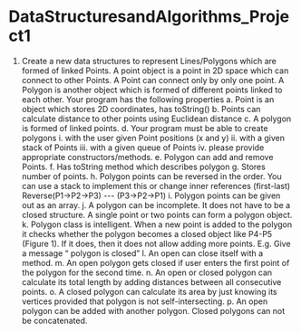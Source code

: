 # DataStructuresandAlgorithms_Project1
1) Create a new data structures to represent Lines/Polygons which are formed of linked Points. A point object is a point in 2D space which can connect to other Points.  A Point can connect only by only one point. A Polygon is another object which is formed of different points linked to each other. Your program has the following properties 
a. Point is an object which stores 2D coordinates, has toString() 
b. Points can calculate distance to other points using Euclidean distance 
c. A polygon is formed of linked points. 
d. Your program must be able to create polygons  i. with the user given Point positions (x and y) ii. with a given stack of Points iii. with a given queue of Points iv. please provide appropriate constructors/methods. 
e. Polygon can add and remove Points. 
f. Has toString method which describes polygon 
g. Stores number of points. 
h. Polygon points can be reversed in the order. You can use a stack to implement this or change inner references (first-last) Reverse(P1->P2->P3) --- (P3->P2->P1) 
i. Polygon points can be given out as an array. 
j. A polygon can be incomplete. It does not have to be a closed structure. A single point or two points can form a polygon object.
k. Polygon class is intelligent. When a new point is added to the polygon it checks whether the polygon becomes a closed object like P4-P5 (Figure 1). If it does, then it does not allow adding more points. E.g. Give a message “ polygon  is closed” 
l. An open can close itself with a method. 
m. An open polygon gets closed if user enters the first point of the polygon for the second time. 
n. An open or closed polygon can calculate its total length by adding distances between all consecutive points. 
o. A closed polygon can calculate its area by just knowing its vertices provided that polygon is not self-intersecting.
p. An open polygon can be added with another polygon. Closed polygons can not be concatenated. 
